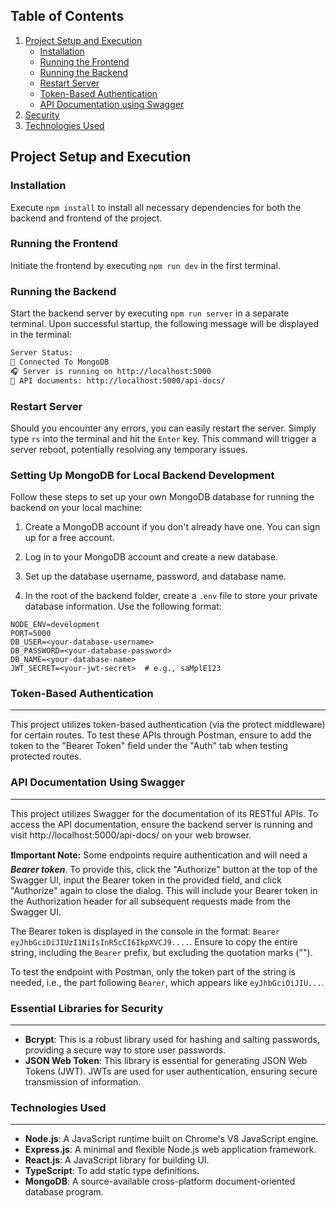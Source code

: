 ## Table of Contents



1. [ Project Setup and Execution](#project-setup-and-execution)
   - [ Installation](#installation)
   - [ Running the Frontend](#running-the-frontend)
   - [ Running the Backend](#running-the-backend)
   - [ Restart Server](#restart-server)
   - [ Token-Based Authentication](#token-based-authentication)
   - [ API Documentation using Swagger](#api-documentation-using-swagger)
2. [ Security](#essential-libraries-for-security)
3. [ Technologies Used](#technologies-used)

## Project Setup and Execution



### Installation

Execute `npm install` to install all necessary dependencies for both the backend and frontend of the project.

### Running the Frontend

Initiate the frontend by executing `npm run dev` in the first terminal.

### Running the Backend

Start the backend server by executing `npm run server` in a separate terminal. Upon successful startup, the following message will be displayed in the terminal:

```sh
Server Status:
🔌 Connected To MongoDB
🎧 Server is running on http://localhost:5000
📄 API documents: http://localhost:5000/api-docs/
```

### Restart Server

Should you encounter any errors, you can easily restart the server. Simply type `rs` into the terminal and hit the `Enter` key. This command will trigger a server reboot, potentially resolving any temporary issues.

### Setting Up MongoDB for Local Backend Development

Follow these steps to set up your own MongoDB database for running the backend on your local machine:

1. Create a MongoDB account if you don't already have one. You can sign up for a free account.

2. Log in to your MongoDB account and create a new database.

3. Set up the database username, password, and database name.

4. In the root of the backend folder, create a `.env` file to store your private database information. Use the following format:

```env
NODE_ENV=development
PORT=5000
DB_USER=<your-database-username>
DB_PASSWORD=<your-database-password>
DB_NAME=<your-database-name>
JWT_SECRET=<your-jwt-secret>  # e.g., saMplE123
```

### Token-Based Authentication

---

This project utilizes token-based authentication (via the protect middleware) for certain routes. To test these APIs through Postman, ensure to add the token to the "Bearer Token" field under the "Auth" tab when testing protected routes.

### API Documentation Using Swagger

---

This project utilizes Swagger for the documentation of its RESTful APIs. To access the API documentation, ensure the backend server is running and visit http://localhost:5000/api-docs/ on your web browser.

**❗Important Note:** Some endpoints require authentication and will need a **_Bearer token_**. To provide this, click the "Authorize" button at the top of the Swagger UI, input the Bearer token in the provided field, and click "Authorize" again to close the dialog. This will include your Bearer token in the Authorization header for all subsequent requests made from the Swagger UI.

The Bearer token is displayed in the console in the format:
`Bearer eyJhbGciOiJIUzI1NiIsInR5cCI6IkpXVCJ9....`. Ensure to copy the entire string, including the `Bearer` prefix, but excluding the quotation marks ("").

To test the endpoint with Postman, only the token part of the string is needed, i.e., the part following `Bearer`, which appears like `eyJhbGciOiJIU...`.

### Essential Libraries for Security

---

- **Bcrypt**: This is a robust library used for hashing and salting passwords, providing a secure way to store user passwords.
- **JSON Web Token**: This library is essential for generating JSON Web Tokens (JWT). JWTs are used for user authentication, ensuring secure transmission of information.

### Technologies Used

---

- **Node.js**: A JavaScript runtime built on Chrome's V8 JavaScript engine.
- **Express.js**: A minimal and flexible Node.js web application framework.
- **React.js**: A JavaScript library for building UI.
- **TypeScript**: To add static type definitions.
- **MongoDB**: A source-available cross-platform document-oriented database program.
